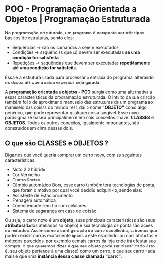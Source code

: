 # POO - Programação Orientada a Objetos | Programação Estruturada

Na programação estruturada, um programa é composto por três tipos básicos de estruturas, sendo eles:

- Sequências -> são os comandos a serem executados.
- Condições -> sequências que só devem ser executadas **se uma condição for satisfeita**.
- Repetições -> sequências que devem ser executadas **repetidamente até uma condição for satisfeita**.

Essa é a estrutura usada para processar a entrada do programa, alterando os dados até que a saída esperada seja gerada. 

A **programação orientada a objetos - POO** surgiu como uma alternativa a essas características da programação estruturada. O intuito da sua criação também foi o de aproximar o manuseio das estruturas de um programa ao manuseio das coisas do mundo real, daí o nome **"OBJETO"** como algo genérico, que pode representar qualquer coisa tangível. Esse novo paradigma se baseia principalmente em dois conceitos chave: **CLASSES** e **OBJETOS**. Todos os outros conceitos, igualmente importantes, são construídos em cima desses dois. 

## O que são **CLASSES** e **OBJETOS** ?

Digamos que você queria comprar um carro novo, com as seguintes caracteristicas:
- Moto 2.0 híbrido
- Cor Vermelho
- Quatro Portas
- Câmbio automático
Bom, esse carro também terá tecnologias de ponta, que foram o motivo por qual você decidiu adiquiri-lo, sendo elas:
- Assistente de Estacionamento
- Frenagem automática
- Conectividade sem fio com celulares
- Sistema de segurança em caso de colisão

Ou seja, o carro novo é um **objeto**, suas principais caracteristicas são seus **atributos**(dados atrelados ao objeto) e sua tecnologia de ponta são ações ou métodos. Assim como a configuração do carro escolhedia, sabemos que podem existir carros exatamente iguais a este escolhido, ou com atributos e métodos parecidos, por exemplo demais carros da loja onde irá efeutar sua compra. o que queremos dizer é que seu objeto pode ser classificado (isto é, seu objeto pertence à uma classe) como um carro, e que seu carro nada mais é que uma **instância dessa classe chamada "carro"**.
